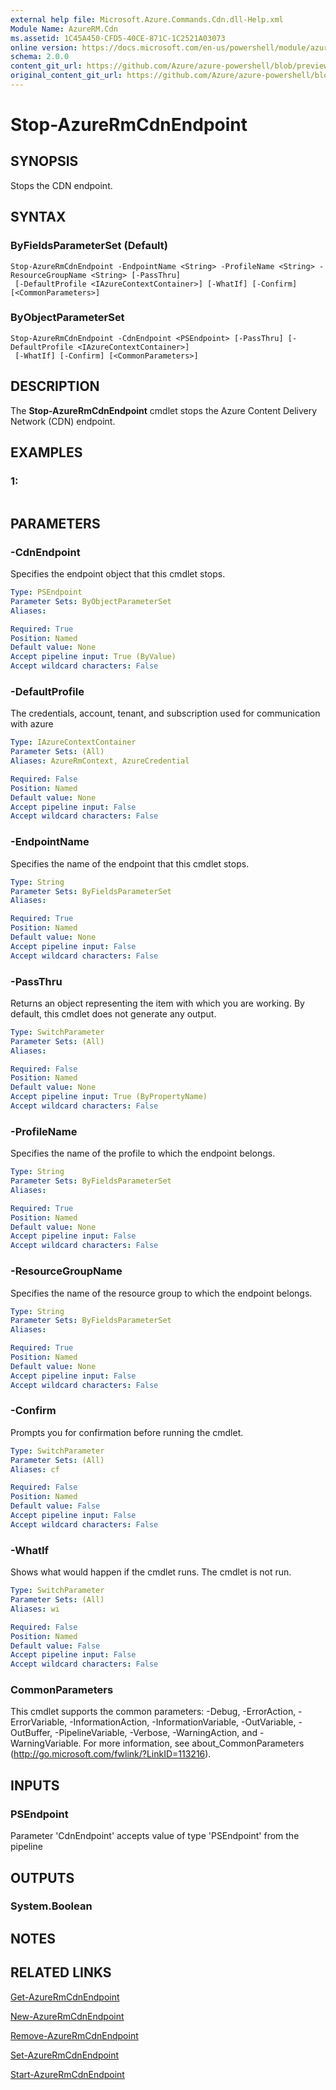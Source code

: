 ```yaml
---
external help file: Microsoft.Azure.Commands.Cdn.dll-Help.xml
Module Name: AzureRM.Cdn
ms.assetid: 1C45A450-CFD5-40CE-871C-1C2521A03073
online version: https://docs.microsoft.com/en-us/powershell/module/azurerm.cdn/stop-azurermcdnendpoint
schema: 2.0.0
content_git_url: https://github.com/Azure/azure-powershell/blob/preview/src/ResourceManager/Cdn/Commands.Cdn/help/Stop-AzureRmCdnEndpoint.md
original_content_git_url: https://github.com/Azure/azure-powershell/blob/preview/src/ResourceManager/Cdn/Commands.Cdn/help/Stop-AzureRmCdnEndpoint.md
---
```


# Stop-AzureRmCdnEndpoint

## SYNOPSIS
Stops the CDN endpoint.

## SYNTAX

### ByFieldsParameterSet (Default)
```
Stop-AzureRmCdnEndpoint -EndpointName <String> -ProfileName <String> -ResourceGroupName <String> [-PassThru]
 [-DefaultProfile <IAzureContextContainer>] [-WhatIf] [-Confirm] [<CommonParameters>]
```

### ByObjectParameterSet
```
Stop-AzureRmCdnEndpoint -CdnEndpoint <PSEndpoint> [-PassThru] [-DefaultProfile <IAzureContextContainer>]
 [-WhatIf] [-Confirm] [<CommonParameters>]
```

## DESCRIPTION
The **Stop-AzureRmCdnEndpoint** cmdlet stops the Azure Content Delivery Network (CDN) endpoint.

## EXAMPLES

### 1:
```

```

## PARAMETERS

### -CdnEndpoint
Specifies the endpoint object that this cmdlet stops.

```yaml
Type: PSEndpoint
Parameter Sets: ByObjectParameterSet
Aliases: 

Required: True
Position: Named
Default value: None
Accept pipeline input: True (ByValue)
Accept wildcard characters: False
```

### -DefaultProfile
The credentials, account, tenant, and subscription used for communication with azure

```yaml
Type: IAzureContextContainer
Parameter Sets: (All)
Aliases: AzureRmContext, AzureCredential

Required: False
Position: Named
Default value: None
Accept pipeline input: False
Accept wildcard characters: False
```

### -EndpointName
Specifies the name of the endpoint that this cmdlet stops.

```yaml
Type: String
Parameter Sets: ByFieldsParameterSet
Aliases: 

Required: True
Position: Named
Default value: None
Accept pipeline input: False
Accept wildcard characters: False
```

### -PassThru
Returns an object representing the item with which you are working.
By default, this cmdlet does not generate any output.

```yaml
Type: SwitchParameter
Parameter Sets: (All)
Aliases: 

Required: False
Position: Named
Default value: None
Accept pipeline input: True (ByPropertyName)
Accept wildcard characters: False
```

### -ProfileName
Specifies the name of the profile to which the endpoint belongs.

```yaml
Type: String
Parameter Sets: ByFieldsParameterSet
Aliases: 

Required: True
Position: Named
Default value: None
Accept pipeline input: False
Accept wildcard characters: False
```

### -ResourceGroupName
Specifies the name of the resource group to which the endpoint belongs.

```yaml
Type: String
Parameter Sets: ByFieldsParameterSet
Aliases: 

Required: True
Position: Named
Default value: None
Accept pipeline input: False
Accept wildcard characters: False
```

### -Confirm
Prompts you for confirmation before running the cmdlet.

```yaml
Type: SwitchParameter
Parameter Sets: (All)
Aliases: cf

Required: False
Position: Named
Default value: False
Accept pipeline input: False
Accept wildcard characters: False
```

### -WhatIf
Shows what would happen if the cmdlet runs.
The cmdlet is not run.

```yaml
Type: SwitchParameter
Parameter Sets: (All)
Aliases: wi

Required: False
Position: Named
Default value: False
Accept pipeline input: False
Accept wildcard characters: False
```

### CommonParameters
This cmdlet supports the common parameters: -Debug, -ErrorAction, -ErrorVariable, -InformationAction, -InformationVariable, -OutVariable, -OutBuffer, -PipelineVariable, -Verbose, -WarningAction, and -WarningVariable. For more information, see about_CommonParameters (http://go.microsoft.com/fwlink/?LinkID=113216).

## INPUTS

### PSEndpoint
Parameter 'CdnEndpoint' accepts value of type 'PSEndpoint' from the pipeline

## OUTPUTS

### System.Boolean

## NOTES

## RELATED LINKS

[Get-AzureRmCdnEndpoint](./Get-AzureRmCdnEndpoint.md)

[New-AzureRmCdnEndpoint](./New-AzureRmCdnEndpoint.md)

[Remove-AzureRmCdnEndpoint](./Remove-AzureRmCdnEndpoint.md)

[Set-AzureRmCdnEndpoint](./Set-AzureRmCdnEndpoint.md)

[Start-AzureRmCdnEndpoint](./Start-AzureRmCdnEndpoint.md)


